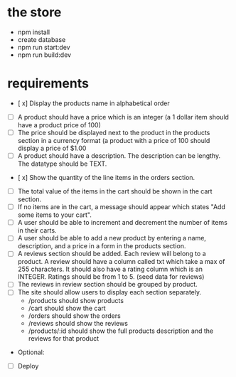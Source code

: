# the store 

- npm install
- create database
- npm run start:dev
- npm run build:dev

# requirements

- [ x] Display the products name in alphabetical order
- [ ] A product should have a price which is an integer (a 1 dollar item should have a product price of 100)
- [ ] The price should be displayed next to the product in the products section in a currency format (a product with a price of 100 should display a price of $1.00
- [ ] A product should have a description. The description can be lengthy. The datatype should be TEXT.
- [ x] Show the quantity of the line items in the orders section.
- [ ] The total value of the items in the cart should be shown in the cart section.
- [ ] If no items are in the cart, a message should appear which states "Add some items to your cart".
- [ ] A user should be able to increment and decrement the number of items in their carts.
- [ ] A user should be able to add a new product by entering a name, description, and a price in a form in the products section.
- [ ] A reviews section should be added. Each review will belong to a product. A review should have a column called txt which take a max of 255 characters. It should also have a rating column which is an INTEGER. Ratings should be from 1 to 5. (seed data for reviews)
- [ ] The reviews in review section should be grouped by product.
- [ ] The site should allow users to display each section separately.
  - /products should show products
  - /cart should show the cart
  - /orders should show the orders
  - /reviews should show the reviews 
  - /products/:id should show the full products description and the reviews for that product
- Optional:
- [ ] Deploy
